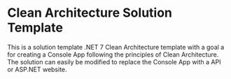 # Clean Architecture Solution Template
This is a solution template .NET 7 Clean Architecture template with a goal a for creating a Console App following the principles of Clean Architecture.
The solution can easily be modified to replace the Console App with a API or ASP.NET website.

